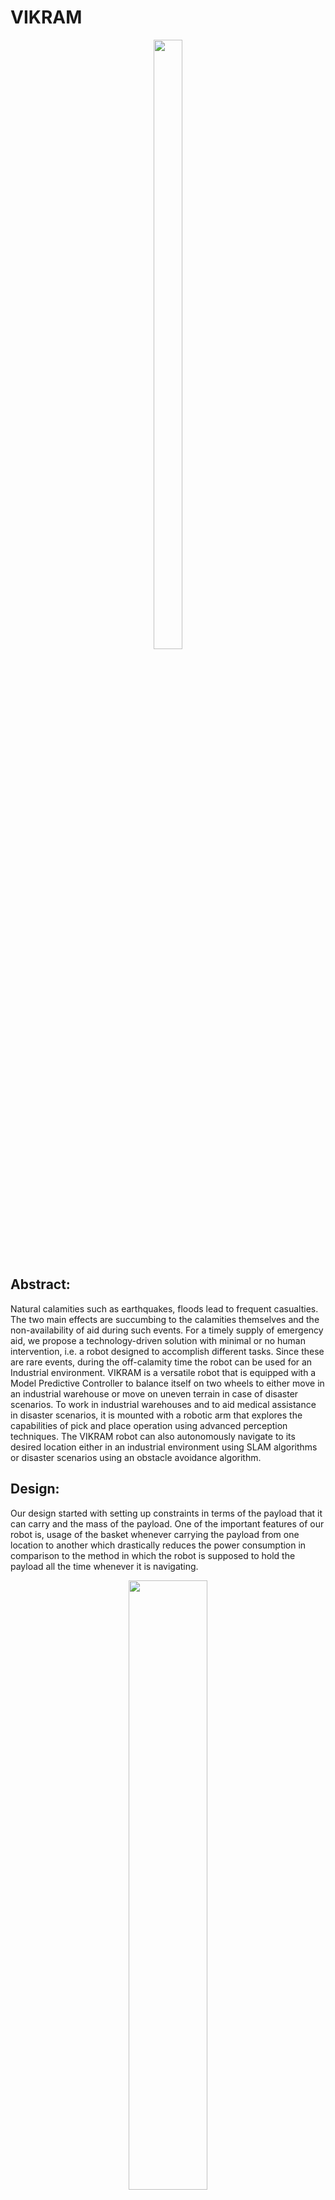# VIKRAM


<p align="center">
  <img src="https://github.com/manoharbhat/VIKRAM/blob/main/Images/vikram-isometric.JPG" width=30% height=50%>
</p>



## Abstract:
Natural calamities such as earthquakes, floods lead to frequent casualties. The two main effects are succumbing to the calamities themselves and the non-availability of aid during such events. For a timely supply of emergency aid, we propose a technology-driven solution with minimal or no human intervention, i.e. a robot designed to accomplish different tasks. Since these are rare events, during the off-calamity time the robot can be used for an Industrial environment. VIKRAM is a versatile robot that is equipped with a Model Predictive Controller to balance itself on two wheels to either move in an industrial warehouse or move on uneven terrain in case of disaster scenarios. To work in industrial warehouses and to aid medical assistance in disaster scenarios, it is mounted with a robotic arm that explores the capabilities of pick and place operation using advanced perception techniques. The VIKRAM robot can also autonomously navigate to its desired location either in an industrial environment using SLAM algorithms or disaster scenarios using an obstacle avoidance algorithm.


## Design:
Our design started with setting up constraints in terms of the payload that it can carry and the mass of the payload. One of the important features of our robot is, usage of the basket whenever carrying the payload from one location to another which drastically reduces the power consumption in comparison to the method in which the robot is supposed to hold the payload all the time whenever it is navigating.


<p align="center">
  <img src="https://github.com/manoharbhat/VIKRAM/blob/main/Images/flowchart-%20robot%20design.png" width=50% height=50%>
</p> 

<p align="center">
  <img src="https://github.com/manoharbhat/VIKRAM/blob/main/Images/design%20approx.png" width=50% height=50%>
</p>

<p align="center">
  <img src="https://github.com/manoharbhat/VIKRAM/blob/main/Images/vikram%20mpc%20octave.gif" width=80% height=50%>
</p>


## CAD:


<p align="center">
  <img src="https://github.com/manoharbhat/VIKRAM/blob/main/Images/Vikram-tinkercad.png" width=30% height=50%>

  <img src="https://github.com/manoharbhat/VIKRAM/blob/main/Images/Vikram-without-arm.JPG" width=34.9% height=50%>

  <img src="https://github.com/manoharbhat/VIKRAM/blob/main/Images/Vikram-sideview.JPG" width=24.05% height=50%>
</p>

<p align="center">
  <img src="https://github.com/manoharbhat/VIKRAM/blob/main/Images/vikram-iso-back.png" width=25% height=50% />

  <img src="https://github.com/manoharbhat/VIKRAM/blob/main/Images/vikram-front.png" width=30% height=50% />
  
  <img src="https://github.com/manoharbhat/VIKRAM/blob/main/Images/Vikram-iso-mirror.png" width=30% height=50% /> 
</p>

## Stabilization:

<p align="center">
  <img src="https://github.com/manoharbhat/VIKRAM/blob/main/Images/COM.png" width=50% height=50%>
</p>

<p align="center">
  <img src="https://github.com/manoharbhat/VIKRAM/blob/main/Images/vikram%20mpc.gif" width=80% height=50%>
</p>

## Execution:

<p align="center">
  <img src="https://github.com/manoharbhat/VIKRAM/blob/main/Images/aruco.gif" width=80% height=50%>
</p>

<p align="center">
  <img src="https://github.com/manoharbhat/VIKRAM/blob/main/Images/vikram%20arm%20gif.gif" width=80% height=50%>
</p>

<p align="center">
  <img src="https://github.com/manoharbhat/V.I.K.R.A.M/blob/ecc437822e2d76f2de27fb9d60d20818374d44fc/Images/vikram%20warehouse%20gif.gif" width=80% height=50%>
</p>

<p align="center">
  <img src="https://github.com/manoharbhat/VIKRAM/blob/main/Images/Disaster.gif" width=80% height=50%>
</p>

<p align="center">
  <img src="https://github.com/manoharbhat/VIKRAM/blob/main/Images/journey.png" width=100% height=50%>
</p>

## Demo
- VIKRAM robot in Industrial warehouse(ROS Gazebo) https://youtu.be/bnivLZTEkTg?list=PLCJLvf_Ga3LFS6RMgU82rBr8Yd99Vbt51
- VIKRAM robot in a Disaster Scenario(ROS Gazebo) https://youtu.be/bA3Fo9qZsBI?list=PLCJLvf_Ga3LFS6RMgU82rBr8Yd99Vbt51
- VIKRAM with payload https://youtu.be/mgOclu8zkHk?list=PLCJLvf_Ga3LFS6RMgU82rBr8Yd99Vbt51
- VIKRAM Model Predictive Controller https://youtu.be/BAM5CDEWCwI?list=PLCJLvf_Ga3LFS6RMgU82rBr8Yd99Vbt51
- VIKRAM Robotic Arm Manipulation https://youtu.be/79NCQto6nX4?list=PLCJLvf_Ga3LFS6RMgU82rBr8Yd99Vbt51
- VIKRAM solidworks simulation https://youtu.be/PGw3fngN8Kg?list=PLCJLvf_Ga3LFS6RMgU82rBr8Yd99Vbt51
- Turtlebot SLAM https://youtu.be/PRGqaiy1gTU?list=PLCJLvf_Ga3LFS6RMgU82rBr8Yd99Vbt51


